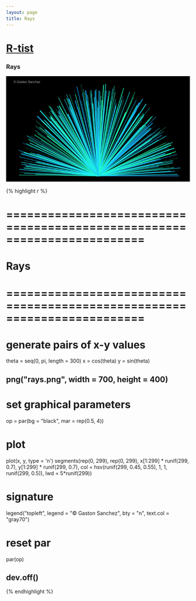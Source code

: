 ```yaml
---
layout: page
title: Rays
---
```


# [R-tist](/work/rtist)

### Rays
![](/images/rtist/rays.png)

{% highlight r %}
# ========================================================================
# Rays
# ========================================================================
# generate pairs of x-y values
theta = seq(0, pi, length = 300)
x = cos(theta)
y = sin(theta)


## png("rays.png", width = 700, height = 400)
# set graphical parameters
op = par(bg = "black", mar = rep(0.5, 4))
# plot
plot(x, y, type = 'n')
segments(rep(0, 299), rep(0, 299), x[1:299] * runif(299, 0.7), 
         y[1:299] * runif(299, 0.7), 
         col = hsv(runif(299, 0.45, 0.55), 1, 1, runif(299, 0.5)), 
         lwd = 5*runif(299))
# signature
legend("topleft", legend = "© Gaston Sanchez", bty = "n", 
       text.col = "gray70")
# reset par
par(op)
## dev.off()
{% endhighlight %}